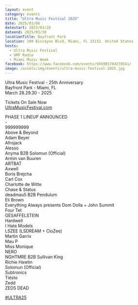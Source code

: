 ```yaml
---
layout: event
category: events
title: "Ultra Music Festival 2025"
date: 2025/03/08
datestart: 2025/03/28
dateend: 2025/03/30
locationTitle: Bayfront Park
location: 109 Biscayne Blvd, Miami, FL 33132, United States
hosts:
  - Ultra Music Festival
  - UMF Radio
  - Miami Music Week
facebook: https://www.facebook.com/events/945985704239541/
image: /assets/img/events/ultra-music-festival-2025.jpg
---
```


Ultra Music Festival - 25th Anniversary  
Bayfront Park - Miami, FL  
March 28.29.30 - 2025

Tickets On Sale Now  
[UltraMusicFestival.com](https://l.facebook.com/l.php?u=http%3A%2F%2FUltraMusicFestival.com%2F%3Ffbclid%3DIwZXh0bgNhZW0CMTAAAR2mhnOOWnMOZJxVn288zD_-VzBPpHFoJBv2KHVxaciZRDkU1jv3YGmNcGQ_aem_3bAbP-zfLTMsJzGaTpkyYA&h=AT2iUNaZPgra3177BuwtuXUMbGZyjxGmfRzErVtov8QEj38v8Dzq6z9LbrjXtCNYnLV-2zs5mOlUCqFpdtWkr47tQkcH8oG5CjxhN40G4YMffirXfO6ewOHUXkni9f7G7wxCfk4vCwkm0BGYK_XL1CQ&__tn__=q&c[0]=AT1RE8_HnqsYO9m6Vq_rH7Gll_evQX-ZjB4u4ubiLxSz_-QUXeyKsQrqATIUWenep1HVhd0oFwvB-8TUQRS5KJZQabTaeUayuW6_RvULf9FSh4TAvQjVbpKq4fNdG3bk4gog2GjWCiYR_zysn2Lv9tPzG_OQAC7YnIiooA)

PHASE 1 LINEUP ANNOUNCED  
\-  
999999999  
Above & Beyond  
Adam Beyer  
Afrojack  
Alesso  
Anyma B2B Solomun (Official)  
Armin van Buuren  
ARTBAT  
Axwell  
Boris Brejcha  
Carl Cox  
Charlotte de Witte  
Chase & Status  
deadmau5 B2B Pendulum  
Eli Brown  
Everything Always presents Dom Dolla + John Summit  
Four Tet  
GESAFFELSTEIN  
Hardwell  
I Hate Models  
LSZEE (LSDREAM + CloZee)  
Martin Garrix  
Mau P  
Miss Monique  
NERO  
NGHTMRE B2B Sullivan King  
Richie Hawtin  
Solomun (Official)  
Subtronics  
Tiësto  
Zedd  
ZEDS DEAD

[#ULTRA25](https://www.facebook.com/hashtag/ultra25?__eep__=6&__cft__[0]=AZXUpAN0Z71HC9KATUboUAC_QXAwTg_SuD5SeZ6Rt0pT-jSh1cHrNhezFK3pIvzPcd8LR-Jc417lugwLuDTDe4YQz__HEDyB7Fgqzhpe01irDGSMtmDFyp971h0i4Z5b1yIMSDFCHMMNSniLAcH0YIbe&__tn__=q)

